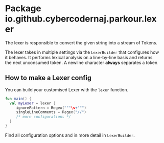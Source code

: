 # Package io.github.cybercodernaj.parkour.lexer

The lexer is responsible to convert the given string into a stream of Tokens.

The lexer takes in multiple settings via the `LexerBuilder` that configures how it behaves.
It performs lexical analysis on a line-by-line basis and returns the next unconsumed token.
A newline character **always** separates a token.

## How to make a Lexer config

You can build your customised Lexer with the `lexer` function.

```kotlin
fun main() {
  val myLexer = lexer {
     ignorePattern = Regex("""\s+""")
     singleLineComments = Regex("//")
     /* more configurations */
  }
}
```

Find all configuration options and in more detail in `LexerBuilder`. 